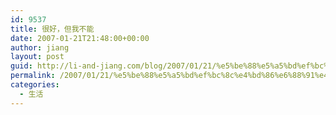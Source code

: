 ```yaml
---
id: 9537
title: 很好，但我不能
date: 2007-01-21T21:48:00+00:00
author: jiang
layout: post
guid: http://li-and-jiang.com/blog/2007/01/21/%e5%be%88%e5%a5%bd%ef%bc%8c%e4%bd%86%e6%88%91%e4%b8%8d%e8%83%bd/
permalink: /2007/01/21/%e5%be%88%e5%a5%bd%ef%bc%8c%e4%bd%86%e6%88%91%e4%b8%8d%e8%83%bd/
categories:
  - 生活
---
```

